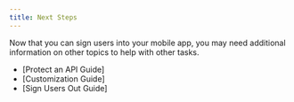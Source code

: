 ```yaml
---
title: Next Steps
---
```

Now that you can sign users into your mobile app, you may need additional information on other topics to help with other tasks.

* [Protect an API Guide]
* [Customization Guide]
* [Sign Users Out Guide]

